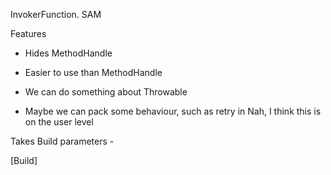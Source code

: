 InvokerFunction. SAM

Features
* Hides MethodHandle
* Easier to use than MethodHandle
* We can do something about Throwable

* Maybe we can pack some behaviour, such as retry in
  Nah, I think this is on the user level 
  
  
  
Takes Build parameters -
  
[Build]